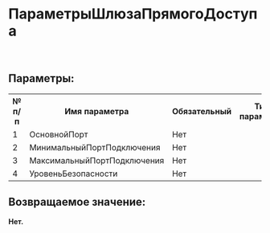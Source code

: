 ﻿
<h1>ПараметрыШлюзаПрямогоДоступа</h1>
<p class="funcdesc"><br /></p><h2>Параметры:</h2><table>
<tr>
  <th height="16" width="10%"><b>№ п/п</b></th>
  <th height="16" width="20%"><b>Имя параметра</b></th>
  <th height="16" width="10%"><b>Обязательный</b></th>
  <th height="16" width="20%"><b>Тип параметра</b></th>
  <th height="16" width="40%"><b>Описание</b></th>	
</tr><tr>
  <td >1</td>
  <td >ОсновнойПорт</td>
  <td >Нет</td>
  <td ></td>
  <td ></td>	
</tr><tr>
  <td >2</td>
  <td >МинимальныйПортПодключения</td>
  <td >Нет</td>
  <td ></td>
  <td ></td>	
</tr><tr>
  <td >3</td>
  <td >МаксимальныйПортПодключения</td>
  <td >Нет</td>
  <td ></td>
  <td ></td>	
</tr><tr>
  <td >4</td>
  <td >УровеньБезопасности</td>
  <td >Нет</td>
  <td ></td>
  <td ></td>	
</tr></table><h2>Возвращаемое значение:</h2>
<b>Нет. </b><br />
